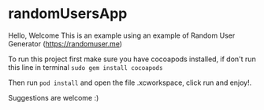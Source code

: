 # randomUsersApp
Hello, Welcome
This is an example using an example of Random User Generator (https://randomuser.me)

To run this project first make sure you have cocoapods installed, if don't run this line in terminal
``sudo gem install cocoapods``

Then run ``pod install`` and open the file .xcworkspace, click run and enjoy!.

Suggestions are welcome :)
